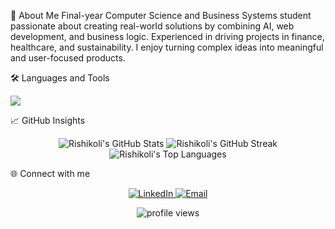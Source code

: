 🚀 About Me
Final-year Computer Science and Business Systems student passionate about creating real-world solutions by combining AI, web development, and business logic. Experienced in driving projects in finance, healthcare, and sustainability. I enjoy turning complex ideas into meaningful and user-focused products.

🛠️ Languages and Tools
<p align="left">
<picture>
<source media="(prefers-color-scheme: dark)" srcset="https://skillicons.dev/icons?i=js,python,react,nodejs,mongodb,aws,tailwind&theme=dark">
<source media="(prefers-color-scheme: light)" srcset="https://skillicons.dev/icons?i=js,python,react,nodejs,mongodb,aws,tailwind&theme=light">
<img src="https://skillicons.dev/icons?i=js,python,react,nodejs,mongodb,aws,tailwind&theme=dark">
</picture>
</p>

📈 GitHub Insights
<p align="center">
<picture>
<source media="(prefers-color-scheme: dark)" srcset="https://github-readme-stats.vercel.app/api?username=Rishikoli&show_icons=true&theme=radical&icon_color=7c3aed">
<source media="(prefers-color-scheme: light)" srcset="https://github-readme-stats.vercel.app/api?username=Rishikoli&show_icons=true&theme=default&icon_color=7c3aed">
<img alt="Rishikoli's GitHub Stats" src="https://github-readme-stats.vercel.app/api?username=Rishikoli&show_icons=true&theme=radical&icon_color=7c3aed">
</picture>
<picture>
<source media="(prefers-color-scheme: dark)" srcset="https://github-readme-streak-stats.herokuapp.com/?user=Rishikoli&theme=radical">
<source media="(prefers-color-scheme: light)" srcset="https://github-readme-streak-stats.herokuapp.com/?user=Rishikoli&theme=default">
<img alt="Rishikoli's GitHub Streak" src="https://github-readme-streak-stats.herokuapp.com/?user=Rishikoli&theme=radical">
</picture>
<picture>
<source media="(prefers-color-scheme: dark)" srcset="https://github-readme-stats.vercel.app/api/top-langs/?username=Rishikoli&layout=compact&theme=radical">
<source media="(prefers-color-scheme: light)" srcset="https://github-readme-stats.vercel.app/api/top-langs/?username=Rishikoli&layout=compact&theme=default">
<img alt="Rishikoli's Top Languages" src="https://github-readme-stats.vercel.app/api/top-langs/?username=Rishikoli&layout=compact&theme=radical">
</picture>
</p>

🌐 Connect with me
<p align="center">
<a href="https://linkedin.com/in/rishikesh-koli-828248257">
<img src="https://img.shields.io/badge/LinkedIn-0A66C2?style=for-the-badge&logo=linkedin&logoColor=white" alt="LinkedIn">
</a>
<a href="mailto:1983rishikesh@gmail.com">
<img src="https://img.shields.io/badge/Email-DC2626?style=for-the-badge&logo=gmail&logoColor=white" alt="Email">
</a>
</p>

<p align="center">
<img src="https://komarev.com/ghpvc/?username=Rishikoli&color=dc2626" alt="profile views"/>
</p>
